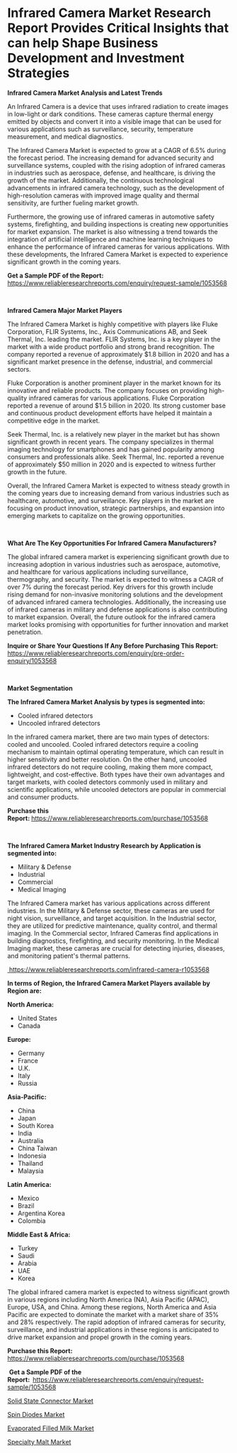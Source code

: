 <p><h1>Infrared Camera Market Research Report Provides Critical Insights that can help Shape Business Development and Investment Strategies</h1></p><p><strong>Infrared Camera Market Analysis and Latest Trends</strong></p>
<p><p>An Infrared Camera is a device that uses infrared radiation to create images in low-light or dark conditions. These cameras capture thermal energy emitted by objects and convert it into a visible image that can be used for various applications such as surveillance, security, temperature measurement, and medical diagnostics.</p><p>The Infrared Camera Market is expected to grow at a CAGR of 6.5% during the forecast period. The increasing demand for advanced security and surveillance systems, coupled with the rising adoption of infrared cameras in industries such as aerospace, defense, and healthcare, is driving the growth of the market. Additionally, the continuous technological advancements in infrared camera technology, such as the development of high-resolution cameras with improved image quality and thermal sensitivity, are further fueling market growth.</p><p>Furthermore, the growing use of infrared cameras in automotive safety systems, firefighting, and building inspections is creating new opportunities for market expansion. The market is also witnessing a trend towards the integration of artificial intelligence and machine learning techniques to enhance the performance of infrared cameras for various applications. With these developments, the Infrared Camera Market is expected to experience significant growth in the coming years.</p></p>
<p><strong>Get a Sample PDF of the Report:&nbsp;</strong> <a href="https://www.reliableresearchreports.com/enquiry/request-sample/1053568">https://www.reliableresearchreports.com/enquiry/request-sample/1053568</a></p>
<p>&nbsp;</p>
<p><strong>Infrared Camera Major Market Players</strong></p>
<p><p>The Infrared Camera Market is highly competitive with players like Fluke Corporation, FLIR Systems, Inc., Axis Communications AB, and Seek Thermal, Inc. leading the market. FLIR Systems, Inc. is a key player in the market with a wide product portfolio and strong brand recognition. The company reported a revenue of approximately $1.8 billion in 2020 and has a significant market presence in the defense, industrial, and commercial sectors.</p><p>Fluke Corporation is another prominent player in the market known for its innovative and reliable products. The company focuses on providing high-quality infrared cameras for various applications. Fluke Corporation reported a revenue of around $1.5 billion in 2020. Its strong customer base and continuous product development efforts have helped it maintain a competitive edge in the market.</p><p>Seek Thermal, Inc. is a relatively new player in the market but has shown significant growth in recent years. The company specializes in thermal imaging technology for smartphones and has gained popularity among consumers and professionals alike. Seek Thermal, Inc. reported a revenue of approximately $50 million in 2020 and is expected to witness further growth in the future.</p><p>Overall, the Infrared Camera Market is expected to witness steady growth in the coming years due to increasing demand from various industries such as healthcare, automotive, and surveillance. Key players in the market are focusing on product innovation, strategic partnerships, and expansion into emerging markets to capitalize on the growing opportunities.</p></p>
<p>&nbsp;</p>
<p><strong>What Are The Key Opportunities For Infrared Camera Manufacturers?</strong></p>
<p><p>The global infrared camera market is experiencing significant growth due to increasing adoption in various industries such as aerospace, automotive, and healthcare for various applications including surveillance, thermography, and security. The market is expected to witness a CAGR of over 7% during the forecast period. Key drivers for this growth include rising demand for non-invasive monitoring solutions and the development of advanced infrared camera technologies. Additionally, the increasing use of infrared cameras in military and defense applications is also contributing to market expansion. Overall, the future outlook for the infrared camera market looks promising with opportunities for further innovation and market penetration.</p></p>
<p><strong>Inquire or Share Your Questions If Any Before Purchasing This Report:</strong> <a href="https://www.reliableresearchreports.com/enquiry/pre-order-enquiry/1053568">https://www.reliableresearchreports.com/enquiry/pre-order-enquiry/1053568</a></p>
<p>&nbsp;</p>
<p><strong>Market Segmentation</strong></p>
<p><strong>The Infrared Camera Market Analysis by types is segmented into:</strong></p>
<p><ul><li>Cooled infrared detectors</li><li>Uncooled infrared detectors</li></ul></p>
<p><p>In the infrared camera market, there are two main types of detectors: cooled and uncooled. Cooled infrared detectors require a cooling mechanism to maintain optimal operating temperature, which can result in higher sensitivity and better resolution. On the other hand, uncooled infrared detectors do not require cooling, making them more compact, lightweight, and cost-effective. Both types have their own advantages and target markets, with cooled detectors commonly used in military and scientific applications, while uncooled detectors are popular in commercial and consumer products.</p></p>
<p><strong>Purchase this Report:&nbsp;</strong><a href="https://www.reliableresearchreports.com/purchase/1053568">https://www.reliableresearchreports.com/purchase/1053568</a></p>
<p>&nbsp;</p>
<p><strong>The Infrared Camera Market Industry Research by Application is segmented into:</strong></p>
<p><ul><li>Military & Defense</li><li>Industrial</li><li>Commercial</li><li>Medical Imaging</li></ul></p>
<p><p>The Infrared Camera market has various applications across different industries. In the Military & Defense sector, these cameras are used for night vision, surveillance, and target acquisition. In the Industrial sector, they are utilized for predictive maintenance, quality control, and thermal imaging. In the Commercial sector, Infrared Cameras find applications in building diagnostics, firefighting, and security monitoring. In the Medical Imaging market, these cameras are crucial for detecting injuries, diseases, and monitoring patient's thermal patterns.</p></p>
<p><a href="https://www.reliableresearchreports.com/infrared-camera-r1053568">&nbsp;https://www.reliableresearchreports.com/infrared-camera-r1053568</a></p>
<p><strong>In terms of Region, the Infrared Camera Market Players available by Region are:</strong></p>
<p>
    <p> <strong> North America: </strong>
        <ul>
            <li>United States</li>
            <li>Canada</li>
        </ul>
        </p> 
    <p> <strong> Europe: </strong>
        <ul>
            <li>Germany</li>
            <li>France</li>
            <li>U.K.</li>
            <li>Italy</li>
            <li>Russia</li>
        </ul>
        </p> 
    <p> <strong> Asia-Pacific: </strong>
        <ul>
            <li>China</li>
            <li>Japan</li>
            <li>South Korea</li>
            <li>India</li>
            <li>Australia</li>
            <li>China Taiwan</li>
            <li>Indonesia</li>
            <li>Thailand</li>
            <li>Malaysia</li>
        </ul>
        </p> 
    <p> <strong> Latin America: </strong>
        <ul>
            <li>Mexico</li>
            <li>Brazil</li>
            <li>Argentina Korea</li>
            <li>Colombia</li>
        </ul>
        </p> 
    <p> <strong> Middle East & Africa: </strong>
        <ul>
            <li>Turkey</li>
            <li>Saudi</li>
            <li>Arabia</li>
            <li>UAE</li>
            <li>Korea</li>
        </ul>
    </p>
    </p>
<p><p>The global infrared camera market is expected to witness significant growth in various regions including North America (NA), Asia Pacific (APAC), Europe, USA, and China. Among these regions, North America and Asia Pacific are expected to dominate the market with a market share of 35% and 28% respectively. The rapid adoption of infrared cameras for security, surveillance, and industrial applications in these regions is anticipated to drive market expansion and propel growth in the coming years.</p></p>
<p><strong>Purchase this Report: </strong><a href="https://www.reliableresearchreports.com/purchase/1053568">https://www.reliableresearchreports.com/purchase/1053568</a></p>
<p>&nbsp;<strong>Get a Sample PDF of the Report:&nbsp;&nbsp;</strong><a href="https://www.reliableresearchreports.com/enquiry/request-sample/1053568">https://www.reliableresearchreports.com/enquiry/request-sample/1053568</a></p>
<p><strong></strong></p>
<p><p><a href="https://github.com/nusratjahan12006/Market-Research-Report-List-1/blob/main/solid-state-connector-market.md">Solid State Connector Market</a></p><p><a href="https://github.com/VincentButlerjXXf/Market-Research-Report-List-1/blob/main/spin-diodes-market.md">Spin Diodes Market</a></p><p><a href="https://medium.com/@obiemante_40648/evaporated-filled-milk-market-outlook-and-forecast-from-2024-to-2031-9c626a664330">Evaporated Filled Milk Market</a></p><p><a href="https://medium.com/@soloncarter54/global-specialty-malt-market-is-projected-to-grow-at-a-cagr-of-14-7-207532d1a97f">Specialty Malt Market</a></p></p>